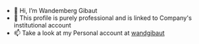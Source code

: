 - 👋 Hi, I’m Wandemberg Gibaut
- 👀 This profile is purely professional and is linked to Company's institutional account
- 📫 Take a look at my Personal account at [wandgibaut](https://github.com/wandgibaut)



